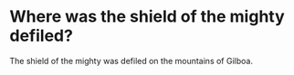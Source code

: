 # Where was the shield of the mighty defiled?

The shield of the mighty was defiled on the mountains of Gilboa.
